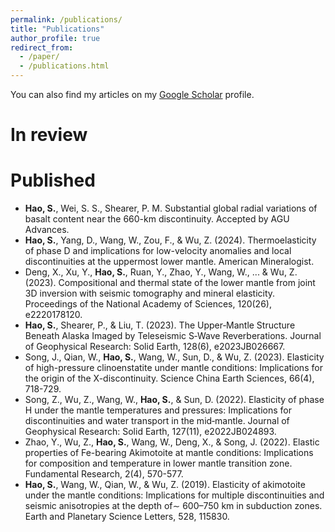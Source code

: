 ```yaml
---
permalink: /publications/
title: "Publications"
author_profile: true
redirect_from: 
  - /paper/
  - /publications.html
---
```


You can also find my articles on my [Google Scholar](https://scholar.google.com.hk/citations?user=ptd_FAcAAAAJ&hl=en) profile.


In review
======

Published
======
* **Hao, S.**, Wei, S. S., Shearer, P. M. Substantial global radial variations of basalt content near the 660-km discontinuity. Accepted by AGU Advances.
* **Hao, S.**, Yang, D., Wang, W., Zou, F., & Wu, Z. (2024). Thermoelasticity of phase D and implications for low-velocity anomalies and local discontinuities at the uppermost lower mantle. American Mineralogist.
* Deng, X., Xu, Y., **Hao, S.**, Ruan, Y., Zhao, Y., Wang, W., ... & Wu, Z. (2023). Compositional and thermal state of the lower mantle from joint 3D inversion with seismic tomography and mineral elasticity. Proceedings of the National Academy of Sciences, 120(26), e2220178120.
* **Hao, S.**, Shearer, P., & Liu, T. (2023). The Upper‐Mantle Structure Beneath Alaska Imaged by Teleseismic S‐Wave Reverberations. Journal of Geophysical Research: Solid Earth, 128(6), e2023JB026667.
* Song, J., Qian, W., **Hao, S.**, Wang, W., Sun, D., & Wu, Z. (2023). Elasticity of high-pressure clinoenstatite under mantle conditions: Implications for the origin of the X-discontinuity. Science China Earth Sciences, 66(4), 718-729.
* Song, Z., Wu, Z., Wang, W., **Hao, S.**, & Sun, D. (2022). Elasticity of phase H under the mantle temperatures and pressures: Implications for discontinuities and water transport in the mid‐mantle. Journal of Geophysical Research: Solid Earth, 127(11), e2022JB024893.
* Zhao, Y., Wu, Z., **Hao, S.**, Wang, W., Deng, X., & Song, J. (2022). Elastic properties of Fe-bearing Akimotoite at mantle conditions: Implications for composition and temperature in lower mantle transition zone. Fundamental Research, 2(4), 570-577.
* **Hao, S.**, Wang, W., Qian, W., & Wu, Z. (2019). Elasticity of akimotoite under the mantle conditions: Implications for multiple discontinuities and seismic anisotropies at the depth of∼ 600–750 km in subduction zones. Earth and Planetary Science Letters, 528, 115830.
